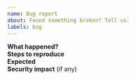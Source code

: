```yaml
---
name: Bug report
about: Found something broken? Tell us.
labels: bug
---
```

**What happened?**  
**Steps to reproduce**  
**Expected**  
**Security impact** (if any)
